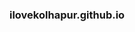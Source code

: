 ### ilovekolhapur.github.io
<!-- # project I Love kolhapur
# project Owner Shubham Sambhaji Sawant 
# Follow On Instagram @shubhams1401
# Gmail shubhams1401@gmail.com -->

